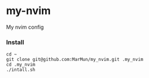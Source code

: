 # my-nvim
My nvim config

### Install

```
cd ~
git clone git@github.com:MarMun/my_nvim.git .my_nvim
cd .my_nvim
./intall.sh
```
